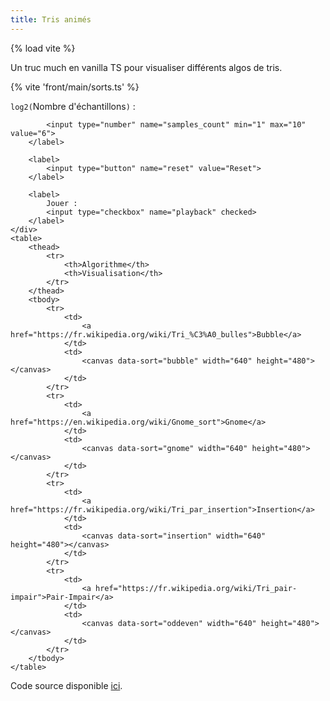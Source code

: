 ```yaml
---
title: Tris animés
---
```

{% load vite %}

Un truc much en vanilla TS pour visualiser différents algos de tris.

    
{% vite 'front/main/sorts.ts' %}
<div id="app">
    <div>
        <label>
            <code>log2(</code>Nombre d'échantillons<code>)</code> :

            <input type="number" name="samples_count" min="1" max="10" value="6">
        </label>

        <label>
            <input type="button" name="reset" value="Reset">
        </label>

        <label>
            Jouer :
            <input type="checkbox" name="playback" checked>
        </label>
    </div>
    <table>
        <thead>
            <tr>
                <th>Algorithme</th>
                <th>Visualisation</th>
            </tr>
        </thead>
        <tbody>
            <tr>
                <td>
                    <a href="https://fr.wikipedia.org/wiki/Tri_%C3%A0_bulles">Bubble</a>
                </td>
                <td>
                    <canvas data-sort="bubble" width="640" height="480"></canvas>
                </td>
            </tr>
            <tr>
                <td>
                    <a href="https://en.wikipedia.org/wiki/Gnome_sort">Gnome</a>
                </td>
                <td>
                    <canvas data-sort="gnome" width="640" height="480"></canvas>
                </td>
            </tr>
            <tr>
                <td>
                    <a href="https://fr.wikipedia.org/wiki/Tri_par_insertion">Insertion</a>
                </td>
                <td>
                    <canvas data-sort="insertion" width="640" height="480"></canvas>
                </td>
            </tr>
            <tr>
                <td>
                    <a href="https://fr.wikipedia.org/wiki/Tri_pair-impair">Pair-Impair</a>
                </td>
                <td>
                    <canvas data-sort="oddeven" width="640" height="480"></canvas>
                </td>
            </tr>
        </tbody>
    </table>
</div>


Code source disponible [ici](https://github.com/jtremesay/jtremesay.org/blob/main/front/main/sorts.ts).
